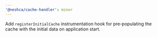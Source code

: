 ```yaml
---
'@neshca/cache-handler': minor
---
```


Add `registerInitialCache` instrumentation hook for pre-populating the cache with the initial data on application start.
